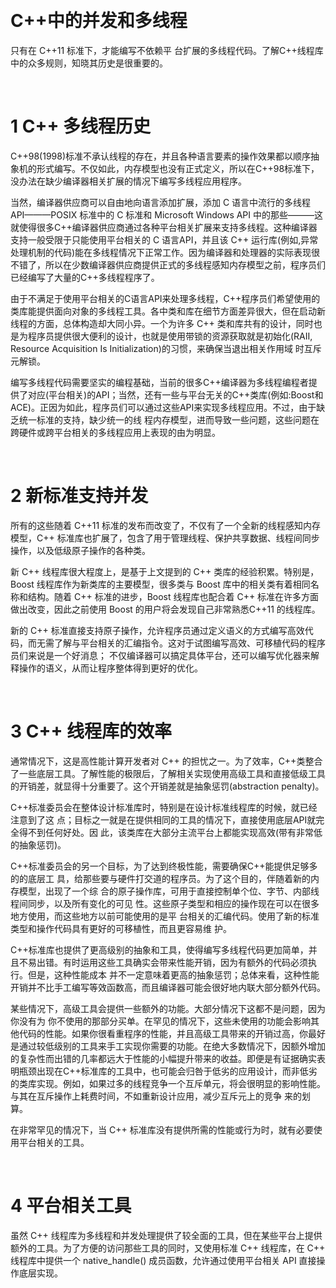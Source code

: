 &emsp;
# C++中的并发和多线程
只有在 C++11 标准下，才能编写不依赖平 台扩展的多线程代码。了解C++线程库中的众多规则，知晓其历史是很重要的。

&emsp;
# 1 C++ 多线程历史
C++98(1998)标准不承认线程的存在，并且各种语言要素的操作效果都以顺序抽象机的形式编写。不仅如此，内存模型也没有正式定义，所以在C++98标准下，没办法在缺少编译器相关扩展的情况下编写多线程应用程序。 

当然，编译器供应商可以自由地向语言添加扩展，添加 C 语言中流行的多线程 API———POSIX 标准中的 C 标准和 Microsoft Windows API 中的那些———这就使得很多C++编译器供应商通过各种平台相关扩展来支持多线程。这种编译器支持一般受限于只能使用平台相关的 C 语言API，并且该 C++ 运行库(例如,异常处理机制的代码)能在多线程情况下正常工作。因为编译器和处理器的实际表现很不错了，所以在少数编译器供应商提供正式的多线程感知内存模型之前，程序员们已经编写了大量的C++多线程程序了。 

由于不满足于使用平台相关的C语言API来处理多线程，C++程序员们希望使用的类库能提供面向对象的多线程工具。各中类和库在细节方面差异很大，但在启动新线程的方面，总体构造却大同小异。一个为许多 C++ 类和库共有的设计，同时也是为程序员提供很大便利的设计，也就是使用带锁的资源获取就是初始化(RAII, Resource Acquisition Is Initialization)的习惯，来确保当退出相关作用域 时互斥元解锁。 


编写多线程代码需要坚实的编程基础，当前的很多C++编译器为多线程编程者提供了对应(平台相关)的API；当然，还有一些与平台无关的C++类库(例如:Boost和ACE)。正因为如此，程序员们可以通过这些API来实现多线程应用。不过，由于缺乏统一标准的支持，缺少统一的线 程内存模型，进而导致一些问题，这些问题在跨硬件或跨平台相关的多线程应用上表现的由为明显。

&emsp;
# 2 新标准支持并发 
所有的这些随着 C++11 标准的发布而改变了，不仅有了一个全新的线程感知内存模型，C++ 标准库也扩展了，包含了用于管理线程、保护共享数据、线程间同步操作，以及低级原子操作的各种类。 

新 C++ 线程库很大程度上，是基于上文提到的 C++ 类库的经验积累。特别是，Boost 线程库作为新类库的主要模型，很多类与 Boost 库中的相关类有着相同名称和结构。随着 C++ 标准的进步，Boost 线程库也配合着 C++ 标准在许多方面做出改变，因此之前使用 Boost 的用户将会发现自己非常熟悉C++11 的线程库。 

新的 C++ 标准直接支持原子操作，允许程序员通过定义语义的方式编写高效代码，而无需了解与平台相关的汇编指令。这对于试图编写高效、可移植代码的程序员们来说是一个好消息； 不仅编译器可以搞定具体平台，还可以编写优化器来解释操作的语义，从而让程序整体得到更好的优化。


&emsp;
# 3 C++ 线程库的效率 
通常情况下，这是高性能计算开发者对 C++ 的担忧之一。为了效率，C++类整合了一些底层工具。了解性能的极限后，了解相关实现使用高级工具和直接低级工具的开销差，就显得十分重要了。这个开销差就是抽象惩罚(abstraction penalty)。 

C++标准委员会在整体设计标准库时，特别是在设计标准线程库的时候，就已经注意到了这 点；目标之一就是在提供相同的工具的情况下，直接使用底层API就完全得不到任何好处。因 此，该类库在大部分主流平台上都能实现高效(带有非常低的抽象惩罚)。 


C++标准委员会的另一个目标，为了达到终极性能，需要确保C++能提供足够多的的底层工 具，给那些要与硬件打交道的程序员。为了这个目的，伴随着新的内存模型，出现了一个综 合的原子操作库，可用于直接控制单个位、字节、内部线程间同步，以及所有变化的可见 性。这些原子类型和相应的操作现在可以在很多地方使用，而这些地方以前可能使用的是平 台相关的汇编代码。使用了新的标准类型和操作代码具有更好的可移植性，而且更容易维 护。

C++标准库也提供了更高级别的抽象和工具，使得编写多线程代码更加简单，并且不易出错。有时运用这些工具确实会带来性能开销，因为有额外的代码必须执行。但是，这种性能成本 并不一定意味着更高的抽象惩罚；总体来看，这种性能开销并不比手工编写等效函数高，而且编译器可能会很好地内联大部分额外代码。 

某些情况下，高级工具会提供一些额外的功能。大部分情况下这都不是问题，因为你没有为 你不使用的那部分买单。在罕见的情况下，这些未使用的功能会影响其他代码的性能。如果你很看重程序的性能，并且高级工具带来的开销过高，你最好是通过较低级别的工具来手工实现你需要的功能。在绝大多数情况下，因额外增加的复杂性而出错的几率都远大于性能的小幅提升带来的收益。即便是有证据确实表明瓶颈出现在C++标准库的工具中，也可能会归咎于低劣的应用设计，而非低劣的类库实现。例如，如果过多的线程竞争一个互斥单元，将会很明显的影响性能。与其在互斥操作上耗费时间，不如重新设计应用，减少互斥元上的竞争 来的划算。

在非常罕见的情况下，当 C++ 标准库没有提供所需的性能或行为时，就有必要使用平台相关的工具。

&emsp;
# 4 平台相关工具

虽然 C++ 线程库为多线程和并发处理提供了较全面的工具，但在某些平台上提供额外的工具。为了方便的访问那些工具的同时，又使用标准 C++ 线程库，在 C++ 线程库中提供一个 native_handle() 成员函数，允许通过使用平台相关 API 直接操作底层实现。